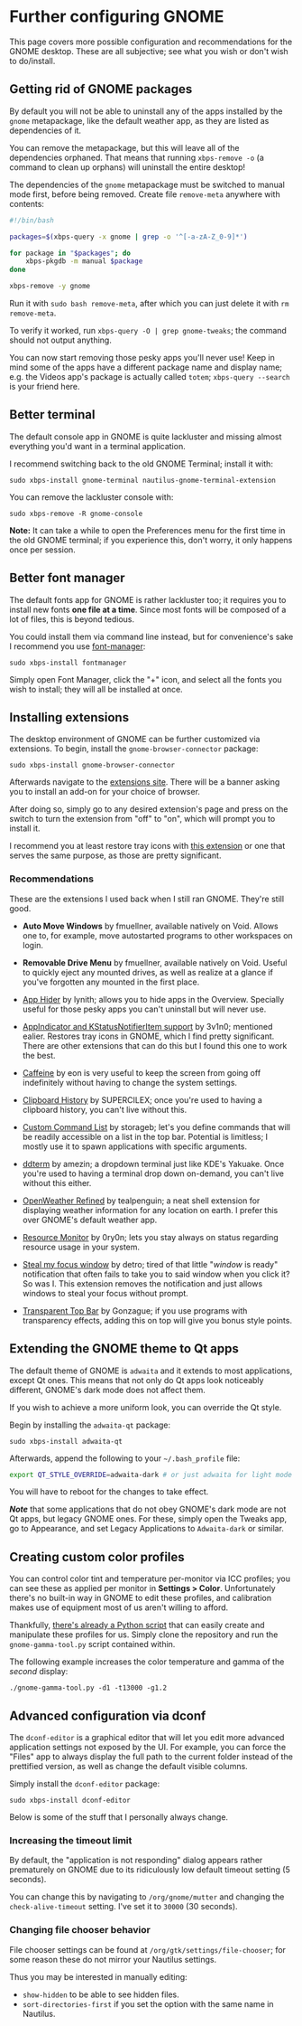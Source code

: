 # Further configuring GNOME

This page covers more possible configuration and recommendations for the GNOME desktop. These are all subjective; see what you wish or don't wish to do/install.

## Getting rid of GNOME packages

By default you will not be able to uninstall any of the apps installed by the `gnome` metapackage, like the default weather app, as they are listed as dependencies of it.

You can remove the metapackage, but this will leave all of the dependencies orphaned. That means that running `xbps-remove -o` (a command to clean up orphans) will uninstall the entire desktop!

The dependencies of the `gnome` metapackage must be switched to manual mode first, before being removed. Create file `remove-meta` anywhere with contents:

```Bash
#!/bin/bash

packages=$(xbps-query -x gnome | grep -o '^[-a-zA-Z_0-9]*')

for package in "$packages"; do
    xbps-pkgdb -m manual $package
done

xbps-remove -y gnome
```

Run it with `sudo bash remove-meta`, after which you can just delete it with `rm remove-meta`.

To verify it worked, run `xbps-query -O | grep gnome-tweaks`; the command should not output anything.

You can now start removing those pesky apps you'll never use! Keep in mind some of the apps have a different package name and display name; e.g. the Videos app's package is actually called `totem`; `xbps-query --search` is your friend here.

## Better terminal

The default console app in GNOME is quite lackluster and missing almost everything you'd want in a terminal application.

I recommend switching back to the old GNOME Terminal; install it with:

```Shell
sudo xbps-install gnome-terminal nautilus-gnome-terminal-extension
```

You can remove the lackluster console with:

```Shell
sudo xbps-remove -R gnome-console
```

**Note:** It can take a while to open the Preferences menu for the first time in the old GNOME terminal; if you experience this, don't worry, it only happens once per session.

## Better font manager

The default fonts app for GNOME is rather lackluster too; it requires you to install new fonts **one file at a time**. Since most fonts will be composed of a lot of files, this is beyond tedious.

You could install them via command line instead, but for convenience's sake I recommend you use [font-manager](https://github.com/FontManager/font-manager):

```Shell
sudo xbps-install fontmanager
```

Simply open Font Manager, click the "+" icon, and select all the fonts you wish to install; they will all be installed at once.

## Installing extensions

The desktop environment of GNOME can be further customized via extensions. To begin, install the `gnome-browser-connector` package:

```Shell
sudo xbps-install gnome-browser-connector
```

Afterwards navigate to the [extensions site](https://extensions.gnome.org/). There will be a banner asking you to install an add-on for your choice of browser.

After doing so, simply go to any desired extension's page and press on the switch to turn the extension from "off" to "on", which will prompt you to install it.

I recommend you at least restore tray icons with [this extension](https://extensions.gnome.org/extension/615/appindicator-support/) or one that serves the same purpose, as those are pretty significant.

### Recommendations

These are the extensions I used back when I still ran GNOME. They're still good.

- **Auto Move Windows** by fmuellner, available natively on Void. Allows one to, for example, move autostarted programs to other workspaces on login.

- **Removable Drive Menu** by fmuellner, available natively on Void. Useful to quickly eject any mounted drives, as well as realize at a glance if you've forgotten any mounted in the first place.

- [App Hider](https://extensions.gnome.org/extension/5895/app-hider/) by lynith; allows you to hide apps in the Overview. Specially useful for those pesky apps you can't uninstall but will never use.

- [AppIndicator and KStatusNotifierItem support](https://extensions.gnome.org/extension/615/appindicator-support/) by 3v1n0; mentioned ealier. Restores tray icons in GNOME, which I find pretty significant. There are other extensions that can do this but I found this one to work the best.

- [Caffeine](https://extensions.gnome.org/extension/517/caffeine/) by eon is very useful to keep the screen from going off indefinitely without having to change the system settings.

- [Clipboard History](https://extensions.gnome.org/extension/4839/clipboard-history/) by SUPERCILEX; once you're used to having a clipboard history, you can't live without this.

- [Custom Command List](https://extensions.gnome.org/extension/7024/custom-command-list/) by storageb; let's you define commands that will be readily accessible on a list in the top bar. Potential is limitless; I mostly use it to spawn applications with specific arguments.

- [ddterm](https://extensions.gnome.org/extension/3780/ddterm/) by amezin; a dropdown terminal just like KDE's Yakuake. Once you're used to having a terminal drop down on-demand, you can't live without this either.

- [OpenWeather Refined](https://extensions.gnome.org/extension/6655/openweather/) by tealpenguin; a neat shell extension for displaying weather information for any location on earth. I prefer this over GNOME's default weather app.

- [Resource Monitor](https://extensions.gnome.org/extension/1634/resource-monitor/) by 0ry0n; lets you stay always on status regarding resource usage in your system.

- [Steal my focus window](https://extensions.gnome.org/extension/6385/steal-my-focus-window/) by detro; tired of that little "*window* is ready" notification that often fails to take you to said window when you click it? So was I. This extension removes the notification and just allows windows to steal your focus without prompt.

- [Transparent Top Bar](https://extensions.gnome.org/extension/3960/transparent-top-bar-adjustable-transparency/) by Gonzague; if you use programs with transparency effects, adding this on top will give you bonus style points.

## Extending the GNOME theme to Qt apps

The default theme of GNOME is `adwaita` and it extends to most applications, except Qt ones. This means that not only do Qt apps look noticeably different, GNOME's dark mode does not affect them.

If you wish to achieve a more uniform look, you can override the Qt style.

Begin by installing the `adwaita-qt` package:

```Shell
sudo xbps-install adwaita-qt
```

Afterwards, append the following to your `~/.bash_profile` file:

```Bash
export QT_STYLE_OVERRIDE=adwaita-dark # or just adwaita for light mode
```

You will have to reboot for the changes to take effect.

***Note*** that some applications that do not obey GNOME's dark mode are not Qt apps, but legacy GNOME ones. For these, simply open the Tweaks app, go to Appearance, and set Legacy Applications to `Adwaita-dark` or similar.

## Creating custom color profiles

You can control color tint and temperature per-monitor via ICC profiles; you can see these as applied per monitor in **Settings > Color**. Unfortunately there's no built-in way in GNOME to edit these profiles, and calibration makes use of equipment most of us aren't willing to afford.

Thankfully, [there's already a Python script](https://github.com/zb3/gnome-gamma-tool) that can easily create and manipulate these profiles for us. Simply clone the repository and run the `gnome-gamma-tool.py` script contained within.

The following example increases the color temperature and gamma of the *second* display:

```Shell
./gnome-gamma-tool.py -d1 -t13000 -g1.2
```

## Advanced configuration via dconf

The `dconf-editor` is a graphical editor that will let you edit more advanced application settings not exposed by the UI. For example, you can force the "Files" app to always display the full path to the current folder instead of the prettified version, as well as change the default visible columns.

Simply install the `dconf-editor` package:

```Shell
sudo xbps-install dconf-editor
```

Below is some of the stuff that I personally always change.

### Increasing the timeout limit

By default, the "application is not responding" dialog appears rather prematurely on GNOME due to its ridiculously low default timeout setting (5 seconds).

You can change this by navigating to `/org/gnome/mutter` and changing the `check-alive-timeout` setting. I've set it to `30000` (30 seconds).

### Changing file chooser behavior

File chooser settings can be found at `/org/gtk/settings/file-chooser`; for some reason these do not mirror your Nautilus settings.

Thus you may be interested in manually editing:
- `show-hidden` to be able to see hidden files.
- `sort-directories-first` if you set the option with the same name in Nautilus.
